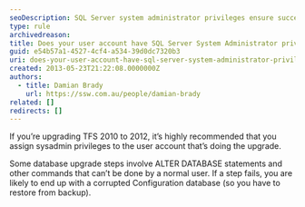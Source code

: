 ```yaml
---
seoDescription: SQL Server system administrator privileges ensure successful TFS upgrades and prevent database corruption issues.
type: rule
archivedreason:
title: Does your user account have SQL Server System Administrator privileges in SQL Server?
guid: e54b57a1-4527-4cf4-a534-39d0dc7320b3
uri: does-your-user-account-have-sql-server-system-administrator-privileges-in-sql-server
created: 2013-05-23T21:22:08.0000000Z
authors:
  - title: Damian Brady
    url: https://ssw.com.au/people/damian-brady
related: []
redirects: []
---
```


If you’re upgrading TFS 2010 to 2012, it’s highly recommended that you assign sysadmin privileges to the user account that’s doing the upgrade.

<!--endintro-->

Some database upgrade steps involve ALTER DATABASE statements and other commands that can’t be done by a normal user. If a step fails, you are likely to end up with a corrupted Configuration database (so you have to restore from backup).

